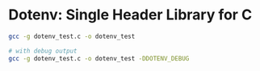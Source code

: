 # Dotenv: Single Header Library for C


```sh
gcc -g dotenv_test.c -o dotenv_test

# with debug output
gcc -g dotenv_test.c -o dotenv_test -DDOTENV_DEBUG
```